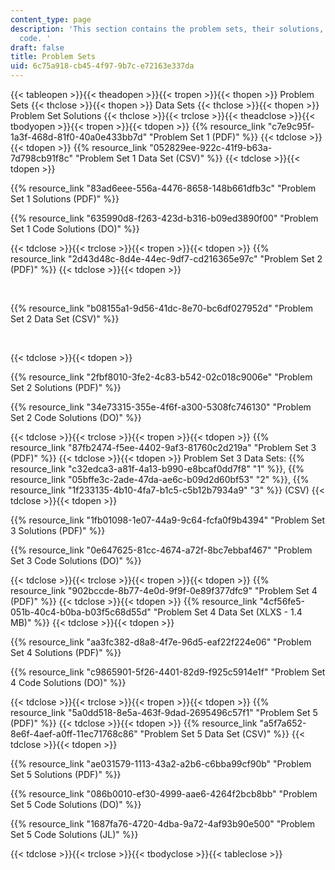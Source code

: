 ```yaml
---
content_type: page
description: 'This section contains the problem sets, their solutions, and accompanying
  code. '
draft: false
title: Problem Sets
uid: 6c75a918-cb45-4f97-9b7c-e72163e337da
---
```

{{< tableopen >}}{{< theadopen >}}{{< tropen >}}{{< thopen >}}
Problem Sets
{{< thclose >}}{{< thopen >}}
Data Sets
{{< thclose >}}{{< thopen >}}
Problem Set Solutions
{{< thclose >}}{{< trclose >}}{{< theadclose >}}{{< tbodyopen >}}{{< tropen >}}{{< tdopen >}}
{{% resource_link "c7e9c95f-1a3f-468d-81f0-40a0e433bb7d" "Problem Set 1 (PDF)" %}}
{{< tdclose >}}{{< tdopen >}}
{{% resource_link "052829ee-922c-41f9-b63a-7d798cb91f8c" "Problem Set 1 Data Set (CSV)" %}}
{{< tdclose >}}{{< tdopen >}}

{{% resource_link "83ad6eee-556a-4476-8658-148b661dfb3c" "Problem Set 1 Solutions (PDF)" %}}

{{% resource_link "635990d8-f263-423d-b316-b09ed3890f00" "Problem Set 1 Code Solutions (DO)" %}}

{{< tdclose >}}{{< trclose >}}{{< tropen >}}{{< tdopen >}}
{{% resource_link "2d43d48c-8d4e-44ec-9df7-cd216365e97c" "Problem Set 2 (PDF)" %}}
{{< tdclose >}}{{< tdopen >}}

 

{{% resource_link "b08155a1-9d56-41dc-8e70-bc6df027952d" "Problem Set 2 Data Set (CSV)" %}}

 

{{< tdclose >}}{{< tdopen >}}

{{% resource_link "2fbf8010-3fe2-4c83-b542-02c018c9006e" "Problem Set 2 Solutions (PDF)" %}}

{{% resource_link "34e73315-355e-4f6f-a300-5308fc746130" "Problem Set 2 Code Solutions (DO)" %}}

{{< tdclose >}}{{< trclose >}}{{< tropen >}}{{< tdopen >}}
{{% resource_link "87fb2474-f5ee-4402-9af3-81760c2d219a" "Problem Set 3 (PDF)" %}}
{{< tdclose >}}{{< tdopen >}}
Problem Set 3 Data Sets: {{% resource_link "c32edca3-a81f-4a13-b990-e8bcaf0dd7f8" "1" %}}, {{% resource_link "05bffe3c-2ade-47da-ae6c-b09d2d60bf53" "2" %}}, {{% resource_link "1f233135-4b10-4fa7-b1c5-c5b12b7934a9" "3" %}} (CSV)
{{< tdclose >}}{{< tdopen >}}

{{% resource_link "1fb01098-1e07-44a9-9c64-fcfa0f9b4394" "Problem Set 3 Solutions (PDF)" %}}

{{% resource_link "0e647625-81cc-4674-a72f-8bc7ebbaf467" "Problem Set 3 Code Solutions (DO)" %}}

{{< tdclose >}}{{< trclose >}}{{< tropen >}}{{< tdopen >}}
{{% resource_link "902bccde-8b77-4e0d-9f9f-0e89f377dfc9" "Problem Set 4 (PDF)" %}}
{{< tdclose >}}{{< tdopen >}}
{{% resource_link "4cf56fe5-051b-40c4-b0ba-b03f5c68d55d" "Problem Set 4 Data Set (XLXS - 1.4 MB)" %}}
{{< tdclose >}}{{< tdopen >}}

{{% resource_link "aa3fc382-d8a8-4f7e-96d5-eaf22f224e06" "Problem Set 4 Solutions (PDF)" %}}

{{% resource_link "c9865901-5f26-4401-82d9-f925c5914e1f" "Problem Set 4 Code Solutions (DO)" %}}

{{< tdclose >}}{{< trclose >}}{{< tropen >}}{{< tdopen >}}
{{% resource_link "5a0dd518-8e5a-463f-9dad-2695496c57f1" "Problem Set 5 (PDF)" %}}
{{< tdclose >}}{{< tdopen >}}
{{% resource_link "a5f7a652-8e6f-4aef-a0ff-11ec71768c86" "Problem Set 5 Data Set (CSV)" %}}
{{< tdclose >}}{{< tdopen >}}

{{% resource_link "ae031579-1113-43a2-a2b6-c6bba99cf90b" "Problem Set 5 Solutions (PDF)" %}}

{{% resource_link "086b0010-ef30-4999-aae6-4264f2bcb8bb" "Problem Set 5 Code Solutions (DO)" %}}

{{% resource_link "1687fa76-4720-4dba-9a72-4af93b90e500" "Problem Set 5 Code Solutions (JL)" %}}

{{< tdclose >}}{{< trclose >}}{{< tbodyclose >}}{{< tableclose >}}